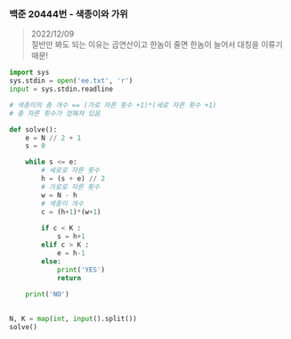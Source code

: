 ### 백준 20444번 - 색종이와 가위

> 2022/12/09 <br>
> 절반만 봐도 되는 이유는 곱연산이고 한놈이 줄면 한놈이 늘어서 대칭을 이류기 때문!


```python
import sys
sys.stdin = open('ee.txt', 'r')
input = sys.stdin.readline

# 색종이의 총 개수 == (가로 자른 횟수 +1)*(세로 자른 횟수 +1)
# 총 자른 횟수가 정해져 있음

def solve():
    e = N // 2 + 1
    s = 0

    while s <= e:
        # 세로로 자른 횟수
        h = (s + e) // 2
        # 가로로 자른 횟수
        w = N - h
        # 색종이 개수
        c = (h+1)*(w+1)
        
        if c < K :
            s = h+1
        elif c > K :
            e = h-1
        else:
            print('YES')
            return
    
    print('NO')

        
N, K = map(int, input().split())
solve()
```